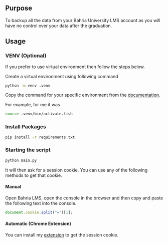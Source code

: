 ## Purpose

To backup all the data from your Bahria University LMS account as you will have no control over your data after the graduation.

## Usage

### VENV (Optional)

If you prefer to use virtual environment then follow the steps below.

Create a virtual environment using following command

```bash
python -m venv .venv
```

Copy the command for your specific environment from the [documentation](https://docs.python.org/3/library/venv.html#how-venvs-work).

For example, for me it was

```bash
source .venv/bin/activate.fish
```

### Install Packages

```bash
pip install -r requirements.txt
```

### Starting the script

```bash
python main.py
```

It will then ask for a session cookie. You can use any of the following methods to get that cookie.

#### Manual

Open Bahria LMS, open the console in the browser and then copy and paste the following text into the console.

```js
document.cookie.split("=")[1];
```

#### Automatic (Chrome Extension)

You can install my [extension](https://github.com/ranamashood/bahria-tools) to get the session cookie.
